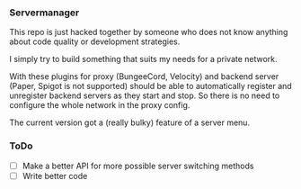 ### Servermanager

This repo is just hacked together by someone who does not know anything about code quality or development strategies.

I simply try to build something that suits my needs for a private network.

With these plugins for proxy (BungeeCord, Velocity) and backend server (Paper, Spigot is not supported) should be able to automatically register and unregister backend servers as they start and stop. So there is no need to configure the whole network in the proxy config.

The current version got a (really bulky) feature of a server menu.

### ToDo
- [ ] Make a better API for more possible server switching methods
- [ ] Write better code